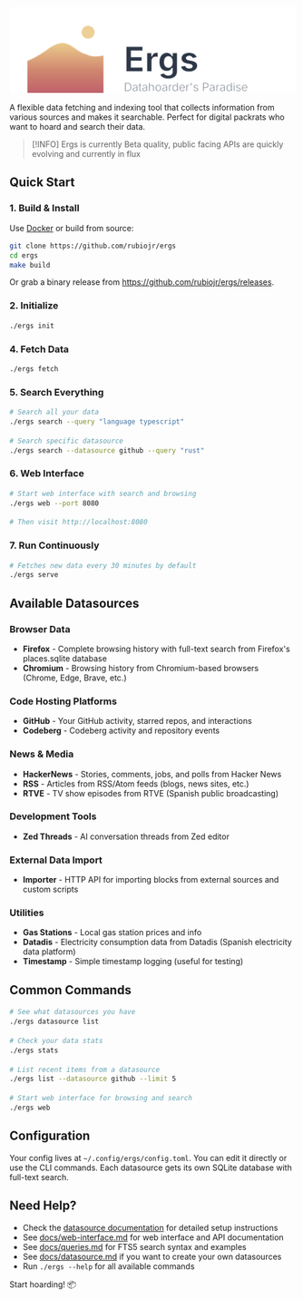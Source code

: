 ![Ergs - Datahoarder's Paradise](/images/dune-logo-banner.svg)

A flexible data fetching and indexing tool that collects information from various sources and makes it searchable. Perfect for digital packrats who want to hoard and search their data.

> [!INFO]
> Ergs is currently Beta quality, public facing APIs are quickly evolving
> and currently in flux

## Quick Start

### 1. Build & Install

Use [Docker](/docker/DOCKER.md) or build from source:

```bash
git clone https://github.com/rubiojr/ergs
cd ergs
make build
```

Or grab a binary release from https://github.com/rubiojr/ergs/releases.

### 2. Initialize
```bash
./ergs init
```

### 4. Fetch Data
```bash
./ergs fetch
```

### 5. Search Everything
```bash
# Search all your data
./ergs search --query "language typescript"

# Search specific datasource
./ergs search --datasource github --query "rust"
```

### 6. Web Interface
```bash
# Start web interface with search and browsing
./ergs web --port 8080

# Then visit http://localhost:8080
```

### 7. Run Continuously
```bash
# Fetches new data every 30 minutes by default
./ergs serve
```

## Available Datasources

### Browser Data
- **Firefox** - Complete browsing history with full-text search from Firefox's places.sqlite database
- **Chromium** - Browsing history from Chromium-based browsers (Chrome, Edge, Brave, etc.)

### Code Hosting Platforms
- **GitHub** - Your GitHub activity, starred repos, and interactions
- **Codeberg** - Codeberg activity and repository events

### News & Media
- **HackerNews** - Stories, comments, jobs, and polls from Hacker News
- **RSS** - Articles from RSS/Atom feeds (blogs, news sites, etc.)
- **RTVE** - TV show episodes from RTVE (Spanish public broadcasting)

### Development Tools
- **Zed Threads** - AI conversation threads from Zed editor

### External Data Import
- **Importer** - HTTP API for importing blocks from external sources and custom scripts

### Utilities
- **Gas Stations** - Local gas station prices and info
- **Datadis** - Electricity consumption data from Datadis (Spanish electricity data platform)
- **Timestamp** - Simple timestamp logging (useful for testing)

## Common Commands

```bash
# See what datasources you have
./ergs datasource list

# Check your data stats
./ergs stats

# List recent items from a datasource
./ergs list --datasource github --limit 5

# Start web interface for browsing and search
./ergs web
```

## Configuration

Your config lives at `~/.config/ergs/config.toml`. You can edit it directly or use the CLI commands. Each datasource gets its own SQLite database with full-text search.

## Need Help?

- Check the [datasource documentation](docs/datasources/) for detailed setup instructions
- See [docs/web-interface.md](docs/web-interface.md) for web interface and API documentation
- See [docs/queries.md](docs/queries.md) for FTS5 search syntax and examples
- See [docs/datasource.md](docs/datasource.md) if you want to create your own datasources
- Run `./ergs --help` for all available commands

Start hoarding! 📦

